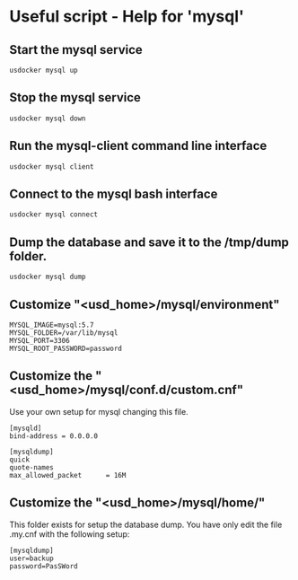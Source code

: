# Useful script - Help for 'mysql'

## Start the mysql service

```
usdocker mysql up
```

## Stop the mysql service

```
usdocker mysql down
```

## Run the mysql-client command line interface

```
usdocker mysql client
```

## Connect to the mysql bash interface

```
usdocker mysql connect
```

## Dump the database and save it to the /tmp/dump folder.

```
usdocker mysql dump
```

## Customize "<usd_home>/mysql/environment"

```
MYSQL_IMAGE=mysql:5.7
MYSQL_FOLDER=/var/lib/mysql
MYSQL_PORT=3306
MYSQL_ROOT_PASSWORD=password
```

## Customize the "<usd_home>/mysql/conf.d/custom.cnf"

Use your own setup for mysql changing this file. 

```
[mysqld]
bind-address = 0.0.0.0

[mysqldump]
quick
quote-names
max_allowed_packet      = 16M
```

## Customize the "<usd_home>/mysql/home/"

This folder exists for setup the database dump. You have only edit the file .my.cnf with the following setup:

```
[mysqldump]
user=backup
password=PasSWord
```

